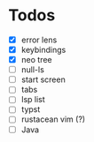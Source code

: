 # Todos

- [x] error lens
- [x] keybindings
- [x] neo tree
- [ ] null-ls
- [ ] start screen
- [ ] tabs
- [ ] lsp list
- [ ] typst
- [ ] rustacean vim (?)
- [ ] Java
